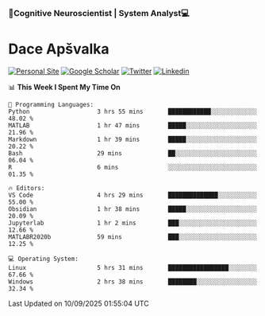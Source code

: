 ### 🧠Cognitive Neuroscientist | System Analyst💻
# Dace Apšvalka

[![Personal Site](https://img.shields.io/badge/website-teal?style=for-the-badge&logo=About.me&logoColor=white)](https://dcdace.net/)
[![Google Scholar](https://img.shields.io/badge/Scholar-yellow?style=for-the-badge&logo=googlescholar&logoColor=ffffff)](https://scholar.google.com/citations?hl=en&user=W8q0HBkAAAAJ&view_op=list_works&sortby=pubdate)
[![Twitter](https://img.shields.io/badge/Twitter-1DA1F2?logo=twitter&logoColor=white&style=for-the-badge)](https://twitter.com/dcdace)
[![Linkedin](https://img.shields.io/badge/linkedin-0077B5?logo=linkedin&logoColor=white&style=for-the-badge)](https://www.linkedin.com/in/dace-apsvalka/)

<!--
[![Dace's wakatime stats](https://github-readme-stats.vercel.app/api/wakatime?username=dcdace&theme=react&layout=compact&custom_title=Coding+past+7+days&v=2)](https://github.com/dcdace/dcdace)


[![github](https://img.shields.io/github/followers/dcdace?logo=github&style=plastic)](https://github.com/dcdace?tab=followers "GitHub followers")
[![wakatime](https://wakatime.com/badge/user/6e7556d3-b1db-4eef-a7e8-9bad735fc27e.svg?style=plastic?v=2)](https://wakatime.com/@6e7556d3-b1db-4eef-a7e8-9bad735fc27e "Total time coded since Feb 28 2022")

[![twitter](https://img.shields.io/twitter/follow/dcdace?label=followers&logo=twitter&color=%23007ec6&style=plastic)](https://twitter.com/dcdace "Twitter followers")

[![Dace's languages](https://github-readme-stats-one-nu-13.vercel.app/api/top-langs/?username=dcdace&langs_count=10&theme=nord&layout=compact)](https://github.com/anuraghazra/github-readme-stats) 
[![Dace's GitHub stats](https://github-readme-stats-one-nu-13.vercel.app/api?username=dcdace&theme=dracula&hide=prs,issues&count_private=true&show_icons=true&hide_rank=true&include_all_commits=true&hide_title=false&custom_title=GitHub+Stats)](https://github.com/anuraghazra/github-readme-stats)
-->

<!--START_SECTION:waka-->
📊 **This Week I Spent My Time On** 

```text
💬 Programming Languages: 
Python                   3 hrs 55 mins       ████████████░░░░░░░░░░░░░   48.02 % 
MATLAB                   1 hr 47 mins        █████░░░░░░░░░░░░░░░░░░░░   21.96 % 
Markdown                 1 hr 39 mins        █████░░░░░░░░░░░░░░░░░░░░   20.22 % 
Bash                     29 mins             ██░░░░░░░░░░░░░░░░░░░░░░░   06.04 % 
R                        6 mins              ░░░░░░░░░░░░░░░░░░░░░░░░░   01.35 % 

🔥 Editors: 
VS Code                  4 hrs 29 mins       ██████████████░░░░░░░░░░░   55.00 % 
Obsidian                 1 hr 38 mins        █████░░░░░░░░░░░░░░░░░░░░   20.09 % 
Jupyterlab               1 hr 2 mins         ███░░░░░░░░░░░░░░░░░░░░░░   12.66 % 
MATLABR2020b             59 mins             ███░░░░░░░░░░░░░░░░░░░░░░   12.25 % 

💻 Operating System: 
Linux                    5 hrs 31 mins       █████████████████░░░░░░░░   67.66 % 
Windows                  2 hrs 38 mins       ████████░░░░░░░░░░░░░░░░░   32.34 % 
```


 Last Updated on 10/09/2025 01:55:04 UTC
<!--END_SECTION:waka-->

